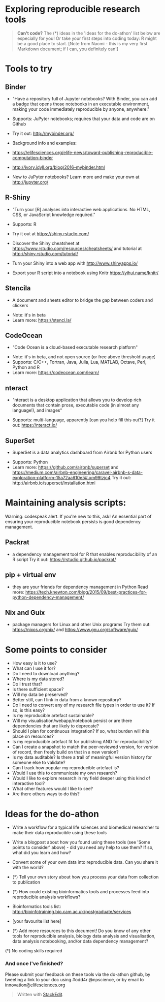Exploring reproducible research tools
======

>**Can't code?**
>The (*) ideas in the 'Ideas for the do-athon' list below are especially for you!
> Or take your first steps into coding today: R might be a good place to start. [Note from Naomi - this is my very first Markdown document; if I can, you definitely can!]

# Tools to try 

## Binder

* "Have a repository full of Jupyter notebooks? With Binder, you can add a badge that opens those notebooks in an executable environment, making your code immediately reproducible by anyone, anywhere."
+ Supports: JuPyter notebooks; requires that your data and code are on Github

+ Try it out: http://mybinder.org/
+ Background info and examples:
 + https://elifesciences.org/elife-news/toward-publishing-reproducible-computation-binder
 + http://ivory.idyll.org/blog/2016-mybinder.html
+ New to JuPyter notebooks? Learn more and make your own at http://jupyter.org/


## R-Shiny

* "Turn your [R] analyses into interactive web applications. No HTML, CSS, or JavaScript knowledge required."
+ Supports: R

+ Try it out at https://shiny.rstudio.com/
+ Discover the Shiny cheatsheet at https://www.rstudio.com/resources/cheatsheets/ and tutorial at http://shiny.rstudio.com/tutorial/
+ Turn your Shiny into a web app with http://www.shinyapps.io/
+ Export your R script into a notebook using Knitr https://yihui.name/knitr/

## Stencila

* A document and sheets editor to bridge the gap between coders and clickers
+ Note: it's in beta
+ Learn more: https://stenci.la/

## CodeOcean

* "Code Ocean is a cloud-based executable research platform"
+ Note: it's in beta, and not open source (or free above threshold usage)
+ Supports: C/C++, Fortran, Java, Julia, Lua, MATLAB, Octave, Perl, Python and R
+ Learn more: https://codeocean.com/learn/

## nteract

* "nteract is a desktop application that allows you to develop rich documents that contain prose, executable code (in almost any language!), and images"
+ Supports: multi-language, apparently [can you help fill this out?]
Try it out: https://nteract.io/

## SuperSet

* SuperSet is a data analytics dashboard from Airbnb for Python users
+ Supports: Python
+ Learn more: https://github.com/airbnb/superset and
https://medium.com/airbnb-engineering/caravel-airbnb-s-data-exploration-platform-15a72aa610e5#.xm99tzjc4
Try it out: http://airbnb.io/superset/installation.html

# Maintaining analysis scripts:
Warning: codespeak alert. If you're new to this, ask!
An essential part of ensuring your reproducible notebook persists is good dependency management. 

## Packrat
+ a dependency management tool for R that enables reproducibility of an R script
Try it out: https://rstudio.github.io/packrat/

## pip + virtual env

+ they are your friends for dependency management in Python
Read more: https://tech.knewton.com/blog/2015/09/best-practices-for-python-dependency-management/

## Nix and Guix
+ package managers for Linux and other Unix programs
Try them out: https://nixos.org/nix/ and https://www.gnu.org/software/guix/ 

# Some points to consider

+ How easy is it to use?
+ What can I use it for?
+ Do I need to download anything?
+ Where is my data stored? 
 + Do I trust that?
 + Is there sufficient space?
 + Will my data be preserved?
 + Better still, can I link in data from a known repository?
+ Do I need to convert any of my research file types in order to use it? If so, is this easy?
+ Is my reproducible artefact sustainable?
 + Will my visualisation/webapp/notebook persist or are there dependencies that are likely to deprecate?
 + Should I plan for continuous integration? If so, what burden will this place on resources?
+ Is my reproducible artefact fit for publishing AND for reproducibility?
 + Can I create a snapshot to match the peer-reviewed version, for version of record, then freely build on that in a new version?
 + Is my data auditable? Is there a trail of meaningful version history for someone else to validate?
+ Can I track how popular my reproducible artefact is?
+ Would I use this to communicate my own research?
+ Would I like to explore research in my field deeper using this kind of interactive tool?
+ What other features would I like to see?
+ Are there others ways to do this?
 
# Ideas for the do-athon

+ Write a workflow for a typical life sciences and biomedical researcher to make their data reproducible using these tools
+ Write a blogpost about how you found using these tools (see 'Some points to consider' above) - did you need any help to use them? If so, what did you learn and how?
+ Convert some of your own data into reproducible data. Can you share it with the world?
+ (*) Tell your own story about how you process your data from collection to publication
+ (*) How could existing bioinformatics tools and processes feed into reproducible analysis workflows?

 + Bioinformatics tools list: http://bioinfotraining.bio.cam.ac.uk/postgraduate/services 
 + [your favourite list here]

+ (*) Add more resources to this document! Do you know of any other tools for reproducible analysis, biology data analysis and visualisation, data analysis notebooking, and/or data dependency management?

(*) No coding skills required

### And once I've finished?
Please submit your feedback on these tools via the do-athon github, by tweeting a link to your doc using #odd4r @npscience, or by email to innovation@elifesciences.org
 

> Written with [StackEdit](https://stackedit.io/).
